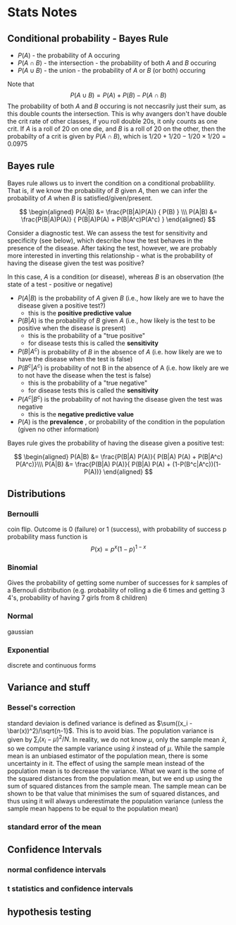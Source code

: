 # Stats Notes

## Conditional probability - Bayes Rule

* $P(A)$ - the probability of A occuring
* $P(A \cap B)$ - the intersection - the probability of both $A$ and $B$ occuring
* $P(A \cup B)$ - the union - the probability of $A$ or $B$ (or both) occuring

Note that 
$$
P(A \cup B) = P(A) + P(B) - P(A \cap B)
$$
The probability of both $A$ and $B$ occuring is not neccasrily just their sum, as this double counts the intersection. This is why avangers don't have double the crit rate of other classes, if you roll double 20s, it only counts as one crit. If $A$ is a roll of 20 on one die, and $B$ is a roll of 20 on the other, then the probabilty of a crit is given by $P(A \cap B)$, which is $1/20 + 1/20 - 1/20 \times 1/20 = 0.0975$

## Bayes rule

Bayes rule allows us to invert the condition on a conditional probablility. That is, if we know the probability of $B$ given $A$, then we can infer the probability of $A$ when $B$ is satisfied/given/present. 

$$
\begin{aligned}
P(A|B) &= \frac{P(B|A)P(A)} { P(B) } \\\
P(A|B) &= \frac{P(B|A)P(A)} { P(B|A)P(A) + P(B|A^c)P(A^c) }
\end{aligned}
$$

Consider a diagnostic test. We can assess the test for sensitivity and specificity (see below), which describe how the test behaves in the presence of the disease. After taking the test, however, we are probably more interested in inverting this relationship - what is the probability of having the disease given the test was positive?

In this case, $A$ is a condition (or disease), whereas $B$ is an observation (the state of a test - positive or negative)



* $P(A|B$) is the probability of $A$ given $B$ (i.e., how likely are we to have the disease given a positive test?)
    * this is the **positive predictive value**
* $P(B|A)$ is the probability of $B$ given $A$ (i.e., how likely is the test to be positive when the disease is present)
    * this is the probability of a "true positive"
	* for disease tests this is called the **sensitivity**
* $P(B|A^{c})$ is probability of $B$ in the absence of $A$ (i.e. how likely are we to have the disease when the test is false)
* $P(B^c|A^c)$ is probability of not B in the absence of A (i.e. how likely are we to not have the disease when the test is false)
    * this is the probability of a "true negative"
	* for disease tests this is called the **sensitivity**
* $P(A^c|B^c)$  is the probability of not having the disease given the test was negative
    * this is the **negative predictive value**
* $P(A)$ is the **prevalence** , or probability of the condition in the population (given no other information)

Bayes rule gives the probability of having the disease given a positive test:

$$
\begin{aligned}
P(A|B) &= \frac{P(B|A) P(A)}{  P(B|A) P(A) + P(B|A^c) P(A^c)}\\\
P(A|B) &= \frac{P(B|A) P(A)}{  P(B|A) P(A) + (1-P(B^c|A^c))(1-P(A))} 
\end{aligned}
$$


## Distributions

### Bernoulli
coin flip. Outcome is 0 (failure) or 1 (success), with probability of success p
probability mass function is
$$ 
P(x) = p^x(1-p)^{1-x}
$$

### Binomial
Gives the probability of getting some number of successes for $k$ samples of a Bernouli distribution (e.g. probability of rolling a die 6 times and getting 3 4's, probability of having 7 girls from 8 children)

### Normal
gaussian

### Exponential
discrete and continuous forms


## Variance and stuff
### Bessel's correction
standard deviaion is defined variance is defined as $\sum((x_i - \bar(x))^2)/\sqrt{n-1}$. This is to avoid bias. The population variance is given by $\sum_i (x_i -\mu)^2/N$. In reality, we do not know $\mu$, only the sample mean $\bar{x}$, so we compute the sample variance using $\bar{x}$ instead of $\mu$. While the sample mean is an unbiased estimator of the population mean, there is some uncertainty in it. The effect of using the sample mean instead of the population mean is to decrease the variance. What we want is the some of the squared distances from the population mean, but we end up using the sum of squared distances from the sample mean. The sample mean can be shown to be that value that minimises the sum of squared distances, and thus using it will always underestimate the population variance (unless the sample mean happens to be equal to the population mean)

### standard error of the mean

## Confidence Intervals

### normal confidence intervals

### t statistics and confidence intervals

## hypothesis testing

